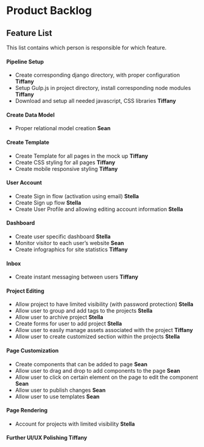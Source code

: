 # Product Backlog

## Feature List

This list contains which person is responsible for which feature. 

#### Pipeline Setup
- Create corresponding django directory, with proper configuration **Tiffany**
- Setup Gulp.js in project directory, install corresponding node modules **Tiffany**
- Download and setup all needed javascript, CSS libraries **Tiffany**
#### Create Data Model
- Proper relational model creation **Sean**
#### Create Template
- Create Template for all pages in the mock up **Tiffany**
- Create CSS styling for all pages **Tiffany**
- Create mobile responsive styling **Tiffany**
#### User Account
- Create Sign in flow (activation using email) **Stella**
- Create Sign up flow **Stella**
- Create User Profile and allowing editing account information **Stella**
#### Dashboard
- Create user specific dashboard **Stella**
- Monitor visitor to each user’s website **Sean**
- Create infographics for site statistics **Tiffany**
#### Inbox
- Create instant messaging between users **Tiffany**
#### Project Editing
- Allow project to have limited visibility (with password protection) **Stella**
- Allow user to group and add tags to the projects **Stella**
- Allow user to archive project **Stella**
- Create forms for user to add project **Stella**
- Allow user to easily manage assets associated with the project **Tiffany**
- Allow user to create customized section within the projects **Stella**
#### Page Customization
- Create components that can be added to page **Sean**
- Allow user to drag and drop to add components to the page **Sean**
- Allow user to click on certain element on the page to edit the component **Sean**
- Allow user to publish changes **Sean**
- Allow user to use templates **Sean**
#### Page Rendering
- Account for projects with limited visibility **Stella**
#### Further UI/UX Polishing **Tiffany**
